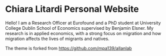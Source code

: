 # Chiara Litardi Personal Website

Hello! I am a Research Officer at Eurofound and a PhD student at University College Dublin School of Economics supervised by Benjamin Elsner. My research is in applied economics, with a strong focus on migration and how migration affects the lives of migrants and natives.


The theme is forked from https://github.com/mpa139/allanlab